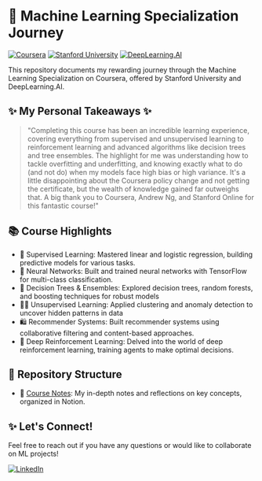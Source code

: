 # 🚀 Machine Learning Specialization Journey 

[![Coursera](https://img.shields.io/badge/Coursera-%230056D2.svg?style=for-the-badge&logo=Coursera&logoColor=white)](https://www.coursera.org/specializations/machine-learning-introduction)
[![Stanford University](https://img.shields.io/badge/Stanford_University-red?style=for-the-badge&logo=Stanford_University&logoColor=white)](https://www.stanford.edu/)
[![DeepLearning.AI](https://img.shields.io/badge/DeepLearning.AI-blue?style=for-the-badge&logo=DeepLearning.AI&logoColor=white)](https://deeplearning.ai/)


This repository documents my rewarding journey through the Machine Learning Specialization on Coursera, offered by Stanford University and DeepLearning.AI. 

## ✨ My Personal Takeaways ✨

> "Completing this course has been an incredible learning experience, covering everything from supervised and unsupervised learning to reinforcement learning and advanced algorithms like decision trees and tree ensembles. The highlight for me was understanding how to tackle overfitting and underfitting, and knowing exactly what to do (and not do) when my models face high bias or high variance. It's a little disappointing about the Coursera policy change and not getting the certificate, but the wealth of knowledge gained far outweighs that. A big thank you to Coursera, Andrew Ng, and Stanford Online for this fantastic course!" 

## 📚 Course Highlights 

* 🧠 Supervised Learning: Mastered linear and logistic regression, building predictive models for various tasks.
* 🤖 Neural Networks:  Built and trained neural networks with TensorFlow for multi-class classification.
* 🌳 Decision Trees & Ensembles: Explored decision trees, random forests, and boosting techniques for robust models
* 🕵️‍♀️ Unsupervised Learning:  Applied clustering and anomaly detection to uncover hidden patterns in data
* 🛍️ Recommender Systems: Built recommender systems using collaborative filtering and content-based approaches.
* 🤖 Deep Reinforcement Learning: Delved into the world of deep reinforcement learning, training agents to make optimal decisions.

## 📁 Repository Structure 

* 📕 [Course Notes](https://coordinated-title-01a.notion.site/Machine-Learning-Specialization-0c473cfe96a24981961c2df69ec08084?pvs=4):  My in-depth notes and reflections on key concepts, organized in Notion.


## ✨ Let's Connect! 

Feel free to reach out if you have any questions or would like to collaborate on ML projects!

[![LinkedIn](https://img.shields.io/badge/LinkedIn-0077B5?style=for-the-badge&logo=linkedin&logoColor=white)](https://www.linkedin.com/in/quang-nguyen-2003-ptit/) 

